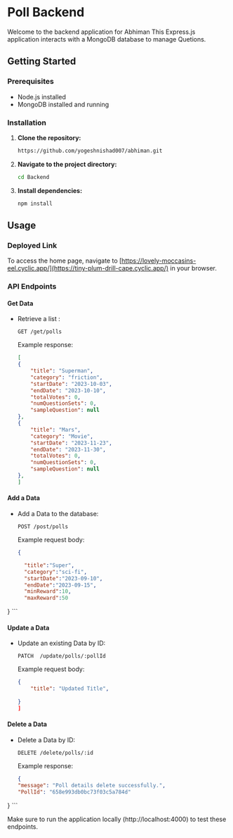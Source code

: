 # Poll Backend

Welcome to the backend application for Abhiman This Express.js application interacts with a MongoDB database to manage Quetions.

## Getting Started

### Prerequisites
- Node.js installed
- MongoDB installed and running

### Installation
1. **Clone the repository:**
    ```bash
    https://github.com/yogeshnishad007/abhiman.git
    ```

2. **Navigate to the project directory:**
    ```bash
    cd Backend
    ```

3. **Install dependencies:**
    ```bash
    npm install
    ```

## Usage

### Deployed Link
To access the home page, navigate to [https://lovely-moccasins-eel.cyclic.app/](https://tiny-plum-drill-cape.cyclic.app/) in your browser.

### API Endpoints

#### Get Data
- Retrieve a list :
    ```http
    GET /get/polls
    ```
    Example response:
    ```json
   [
    {
        "title": "Superman",
        "category": "friction",
        "startDate": "2023-10-03",
        "endDate": "2023-10-10",
        "totalVotes": 0,
        "numQuestionSets": 0,
        "sampleQuestion": null
    },
    {
        "title": "Mars",
        "category": "Movie",
        "startDate": "2023-11-23",
        "endDate": "2023-11-30",
        "totalVotes": 0,
        "numQuestionSets": 0,
        "sampleQuestion": null
    },
    ]
    ```

#### Add a Data
- Add a Data to the database:
    ```http
    POST /post/polls
    ```
    Example request body:
    ```json
   {

      "title":"Super",
      "category":"sci-fi",
      "startDate":"2023-09-10",
      "endDate":"2023-09-15",
      "minReward":10,
      "maxReward":50

}
    ```

#### Update a Data
- Update an existing Data by ID:
    ```http
    PATCH  /update/polls/:pollId
    ```
    Example request body:
    ```json
    {
        "title": "Updated Title",
       
    }
    ]
    ```

#### Delete a Data
- Delete a Data by ID:
    ```http
    DELETE /delete/polls/:id
    ```

    Example response:
    ```json
   {
    "message": "Poll details delete successfully.",
    "PollId": "658e993db0bc73f03c5a784d"
}
    ```

Make sure to run the application locally (http://localhost:4000) to test these endpoints.
